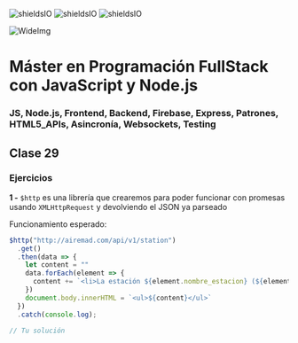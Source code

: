 ![shieldsIO](https://img.shields.io/github/issues/Fictizia/Master-en-programacion-fullstack-con-JavaScript-y-Node.js_ed2.svg)
![shieldsIO](https://img.shields.io/github/forks/Fictizia/Master-en-programacion-fullstack-con-JavaScript-y-Node.js_ed2.svg)
![shieldsIO](https://img.shields.io/github/stars/Fictizia/Master-en-programacion-fullstack-con-JavaScript-y-Node.js_ed2.svg)

![WideImg](http://fictizia.com/img/github/Fictizia-plan-estudios-github.jpg)

# Máster en Programación FullStack con JavaScript y Node.js
### JS, Node.js, Frontend, Backend, Firebase, Express, Patrones, HTML5_APIs, Asincronía, Websockets, Testing

## Clase 29

### Ejercicios

**1 -** `$http` es una librería que crearemos para poder funcionar con promesas usando `XMLHttpRequest` y devolviendo el JSON ya parseado

Funcionamiento esperado:
```javascript
$http("http://airemad.com/api/v1/station")
  .get()
  .then(data => {
    let content = ""
    data.forEach(element => {
      content += `<li>La estación ${element.nombre_estacion} (${element.id}) está en ${element.direccion}</li>`
    })
    document.body.innerHTML = `<ul>${content}</ul>` 
  })
  .catch(console.log);
```

```javascript
// Tu solución
```
